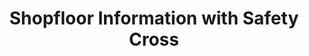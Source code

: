 ---
layout: article
title: Shopfloor Information with Safety Cross
description: 
  - This shopfloor ...
lang: en
weight: 2000
isDraft: true
ref: Shopfloor-Interactive-Safety-Cross
category:
  - Shopfloor
image: Strategic-Logistics-Board.png
image_thumbnail: Strategic-Logistics-Board_thumbnail.png
download: Strategic-Logistics-Board.pbmx
overview_description:
overview_benefits:
overview_data_sources:
---